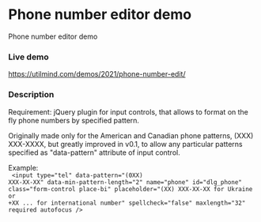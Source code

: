# Phone number editor demo
 Phone number editor demo

### Live demo

https://utilmind.com/demos/2021/phone-number-edit/

### Description

Requirement: jQuery plugin for input controls, that allows to format on the fly phone numbers by specified pattern.

Originally made only for the American and Canadian phone patterns, (XXX) XXX-XXXX, but greatly improved in v0.1,
to allow any particular patterns specified as "data-pattern" attribute of input control.

Example:<br />
<code>
&lt;input type="tel" data-pattern="(0XX) XXX-XX-XX" data-min-pattern-length="2"
                name="phone" id="dlg_phone" class="form-control place-bi"
                placeholder="(XX) XXX-XX-XX for Ukraine or +XX ... for international number" spellcheck="false" maxlength="32" required autofocus /&gt;
</code>
